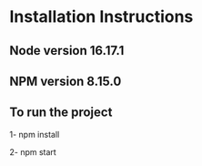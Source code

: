 # Installation Instructions

## Node version 16.17.1

## NPM version 8.15.0

## To run the project

1- npm install

2- npm start
